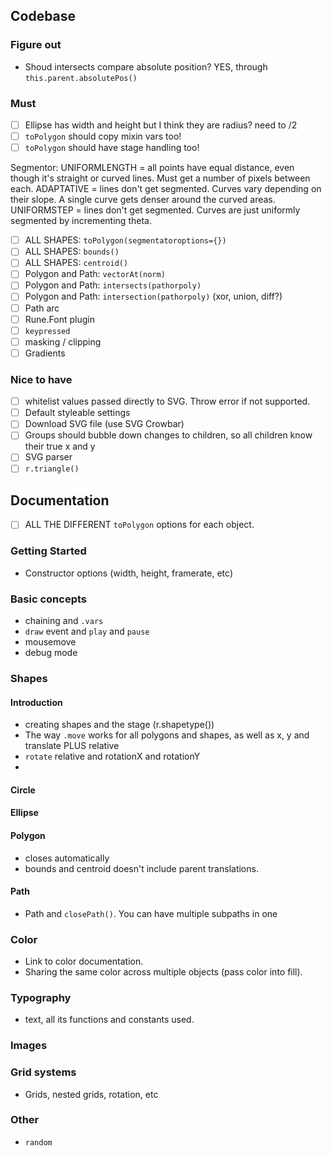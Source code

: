 ## Codebase

### Figure out

- Shoud intersects compare absolute position? YES, through `this.parent.absolutePos()`


### Must

- [ ] Ellipse has width and height but I think they are radius? need to /2
- [ ] `toPolygon` should copy mixin vars too!
- [ ] `toPolygon` should have stage handling too!

Segmentor:
UNIFORMLENGTH = all points have equal distance, even though it's straight or curved lines. Must get a number of pixels between each.
ADAPTATIVE = lines don't get segmented. Curves vary depending on their slope. A single curve gets denser around the curved areas.
UNIFORMSTEP = lines don't get segmented. Curves are just uniformly segmented by incrementing theta.


- [ ] ALL SHAPES: `toPolygon(segmentatoroptions={})`
- [ ] ALL SHAPES: `bounds()`
- [ ] ALL SHAPES: `centroid()`
- [ ] Polygon and Path: `vectorAt(norm)`
- [ ] Polygon and Path: `intersects(pathorpoly)`
- [ ] Polygon and Path: `intersection(pathorpoly)` (xor, union, diff?)
- [ ] Path arc
- [ ] Rune.Font plugin
- [ ] `keypressed`
- [ ] masking / clipping
- [ ] Gradients

### Nice to have 

- [ ] whitelist values passed directly to SVG. Throw error if not supported.
- [ ] Default styleable settings
- [ ] Download SVG file (use SVG Crowbar)
- [ ] Groups should bubble down changes to children, so all children know their true x and y
- [ ] SVG parser
- [ ] `r.triangle()`

## Documentation

- [ ] ALL THE DIFFERENT `toPolygon` options for each object.

### Getting Started
- Constructor options (width, height, framerate, etc)

### Basic concepts
- chaining and `.vars`
- `draw` event and `play` and `pause`
- mousemove
- debug mode

### Shapes

#### Introduction
- creating shapes and the stage (r.shapetype())
- The way `.move` works for all polygons and shapes, as well as x, y and translate PLUS relative
- `rotate` relative and rotationX and rotationY
- 

#### Circle

#### Ellipse

#### Polygon
- closes automatically
- bounds and centroid doesn't include parent translations.

#### Path
- Path and `closePath()`. You can have multiple subpaths in one

### Color
- Link to color documentation.
- Sharing the same color across multiple objects (pass color into fill).

### Typography
- text, all its functions and constants used.

### Images

### Grid systems
- Grids, nested grids, rotation, etc

### Other
- `random`
